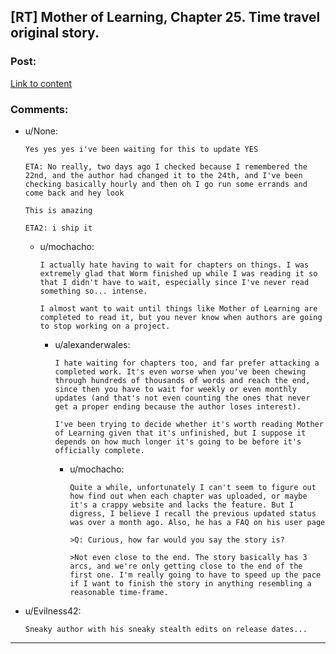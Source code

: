 ## [RT] Mother of Learning, Chapter 25. Time travel original story.

### Post:

[Link to content](https://www.fictionpress.com/s/2961893/25/Mother-of-Learning)

### Comments:

- u/None:
  ```
  Yes yes yes i've been waiting for this to update YES

  ETA: No really, two days ago I checked because I remembered the 22nd, and the author had changed it to the 24th, and I've been checking basically hourly and then oh I go run some errands and come back and hey look

  This is amazing

  ETA2: i ship it
  ```

  - u/mochacho:
    ```
    I actually hate having to wait for chapters on things. I was extremely glad that Worm finished up while I was reading it so that I didn't have to wait, especially since I've never read something so... intense.

    I almost want to wait until things like Mother of Learning are completed to read it, but you never know when authors are going to stop working on a project.
    ```

    - u/alexanderwales:
      ```
      I hate waiting for chapters too, and far prefer attacking a completed work. It's even worse when you've been chewing through hundreds of thousands of words and reach the end, since then you have to wait for weekly or even monthly updates (and that's not even counting the ones that never get a proper ending because the author loses interest).

      I've been trying to decide whether it's worth reading Mother of Learning given that it's unfinished, but I suppose it depends on how much longer it's going to be before it's officially complete.
      ```

      - u/mochacho:
        ```
        Quite a while, unfortunately I can't seem to figure out how find out when each chapter was uploaded, or maybe it's a crappy website and lacks the feature. But I digress, I believe I recall the previous updated status was over a month ago. Also, he has a FAQ on his user page

        >Q: Curious, how far would you say the story is?

        >Not even close to the end. The story basically has 3 arcs, and we're only getting close to the end of the first one. I'm really going to have to speed up the pace if I want to finish the story in anything resembling a reasonable time-frame.
        ```

- u/Evilness42:
  ```
  Sneaky author with his sneaky stealth edits on release dates...
  ```

---

